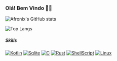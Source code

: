 ### Olá! Bem Vindo 👋🏾
![Afronix's GitHub stats](https://github-readme-stats.vercel.app/api?username=Afronix&show_icons=true&theme=transparent)

![Top Langs](https://github-readme-stats.vercel.app/api/top-langs/?username=Afronix&layout=compact&theme=transparent)
##### Skills
[![Kotlin](https://img.shields.io/badge/Kotlin-0095D5?&style=for-the-badge&logo=kotlin&logoColor=white)]()
[![Sqlite](https://img.shields.io/badge/SQLite-07405E?style=for-the-badge&logo=sqlite&logoColor=white)]()
[![C](https://img.shields.io/badge/C-00599C?style=for-the-badge&logo=c&logoColor=white)]()
[![Rust](https://img.shields.io/badge/Rust-000000?style=for-the-badge&logo=rust&logoColor=white)]()
[![ShellScript](https://img.shields.io/badge/Shell_Script-121011?style=for-the-badge&logo=gnu-bash&logoColor=white)]()
[![Linux](https://img.shields.io/badge/Linux-FCC624?style=for-the-badge&logo=linux&logoColor=black)]()
